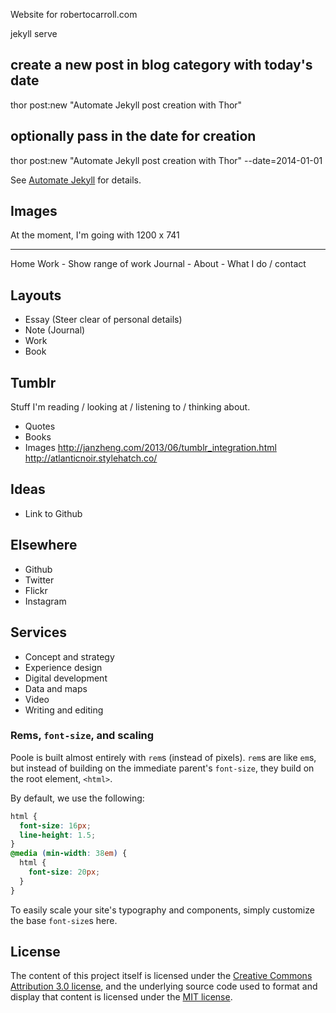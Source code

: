 
Website for robertocarroll.com

jekyll serve 	

## create a new post in blog category with today's date
thor post:new "Automate Jekyll post creation with Thor"

## optionally pass in the date for creation
thor post:new "Automate Jekyll post creation with Thor" --date=2014-01-01

See [Automate Jekyll](http://www.guyroutledge.co.uk/blog/automate-jekyll-post-creation-with-thor/) for details.

## Images
At the moment, I'm going with 1200 x 741

----------------------------
Home
Work - Show range of work 
Journal - 
About - What I do / contact

## Layouts
- Essay (Steer clear of personal details)
- Note (Journal)
- Work
- Book

## Tumblr
Stuff I'm reading / looking at / listening to / thinking about.
- Quotes
- Books
- Images
http://janzheng.com/2013/06/tumblr_integration.html
http://atlanticnoir.stylehatch.co/

## Ideas  
- Link to Github

## Elsewhere
- Github
- Twitter
- Flickr
- Instagram

## Services
- Concept and strategy
- Experience design
- Digital development
- Data and maps
- Video
- Writing and editing

### Rems, `font-size`, and scaling

Poole is built almost entirely with `rem`s (instead of pixels). `rem`s are like `em`s, but instead of building on the immediate parent's `font-size`, they build on the root element, `<html>`.

By default, we use the following:

```css
html {
  font-size: 16px;
  line-height: 1.5;
}
@media (min-width: 38em) {
  html {
    font-size: 20px;
  }
}

```

To easily scale your site's typography and components, simply customize the base `font-size`s here.

## License
The content of this project itself is licensed under the
[Creative Commons Attribution 3.0 license](http://creativecommons.org/licenses/by/3.0/us/deed.en_US), and the underlying source code used to format and display that content
is licensed under the [MIT license](http://opensource.org/licenses/mit-license.php).


